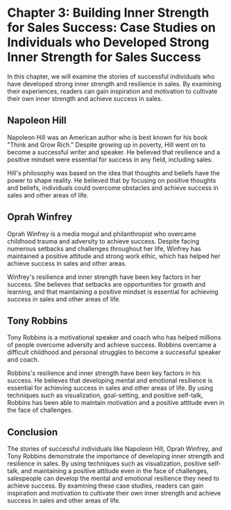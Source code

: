Chapter 3: Building Inner Strength for Sales Success: Case Studies on Individuals who Developed Strong Inner Strength for Sales Success
=======================================================================================================================================

In this chapter, we will examine the stories of successful individuals who have developed strong inner strength and resilience in sales. By examining their experiences, readers can gain inspiration and motivation to cultivate their own inner strength and achieve success in sales.

Napoleon Hill
-------------

Napoleon Hill was an American author who is best known for his book "Think and Grow Rich." Despite growing up in poverty, Hill went on to become a successful writer and speaker. He believed that resilience and a positive mindset were essential for success in any field, including sales.

Hill's philosophy was based on the idea that thoughts and beliefs have the power to shape reality. He believed that by focusing on positive thoughts and beliefs, individuals could overcome obstacles and achieve success in sales and other areas of life.

Oprah Winfrey
-------------

Oprah Winfrey is a media mogul and philanthropist who overcame childhood trauma and adversity to achieve success. Despite facing numerous setbacks and challenges throughout her life, Winfrey has maintained a positive attitude and strong work ethic, which has helped her achieve success in sales and other areas.

Winfrey's resilience and inner strength have been key factors in her success. She believes that setbacks are opportunities for growth and learning, and that maintaining a positive mindset is essential for achieving success in sales and other areas of life.

Tony Robbins
------------

Tony Robbins is a motivational speaker and coach who has helped millions of people overcome adversity and achieve success. Robbins overcame a difficult childhood and personal struggles to become a successful speaker and coach.

Robbins's resilience and inner strength have been key factors in his success. He believes that developing mental and emotional resilience is essential for achieving success in sales and other areas of life. By using techniques such as visualization, goal-setting, and positive self-talk, Robbins has been able to maintain motivation and a positive attitude even in the face of challenges.

Conclusion
----------

The stories of successful individuals like Napoleon Hill, Oprah Winfrey, and Tony Robbins demonstrate the importance of developing inner strength and resilience in sales. By using techniques such as visualization, positive self-talk, and maintaining a positive attitude even in the face of challenges, salespeople can develop the mental and emotional resilience they need to achieve success. By examining these case studies, readers can gain inspiration and motivation to cultivate their own inner strength and achieve success in sales and other areas of life.
